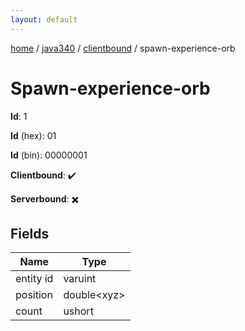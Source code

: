 ```yaml
---
layout: default
---
```


[home](/)  /  [java340](/protocol/java340)  /  [clientbound](/protocol/java340/clientbound)  /  spawn-experience-orb

# Spawn-experience-orb

**Id**: 1

**Id** (hex): 01

**Id** (bin): 00000001

**Clientbound**: ✔️

**Serverbound**: ✖️

## Fields

Name | Type
---|---
entity id | varuint
position | double&lt;xyz&gt;
count | ushort


